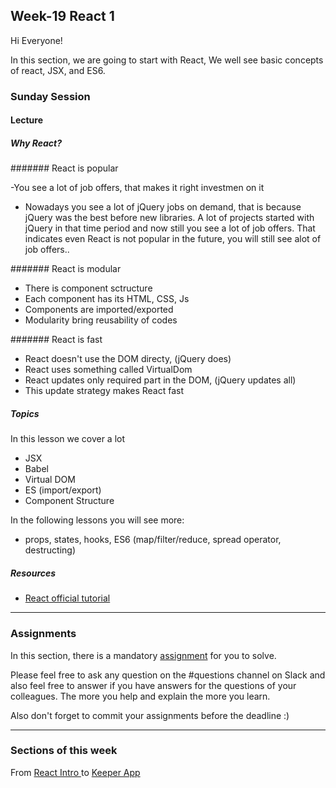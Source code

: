 ## Week-19 React 1

Hi Everyone!

In this section, we are going to start with React, We well see basic concepts of react, JSX, and ES6.  


### Sunday Session

#### Lecture

##### Why React?
####### React is popular

-You see a lot of job offers, that makes it right investmen on it
- Nowadays you see a lot of jQuery jobs on demand, that is because jQuery was the best before new libraries.
A lot of projects started with jQuery in that time period and now still you see a lot of job offers. 
That indicates even React is not popular in the future, you will still see alot of job offers..

####### React is modular

- There is component sctructure
- Each component has its HTML, CSS, Js
- Components are imported/exported
- Modularity bring reusability of codes


####### React is fast

- React doesn't use the DOM directy, (jQuery does)
- React uses something called VirtualDom
- React updates only required part in the DOM, (jQuery updates all)
- This update strategy makes React fast


##### Topics

In this lesson we cover a lot

- JSX
- Babel
- Virtual DOM
- ES (import/export)
- Component Structure

In the following lessons you will see more:

- props, states, hooks, ES6 (map/filter/reduce, spread operator, destructing)



##### Resources

- [React official tutorial ](https://reactjs.org/tutorial/tutorial.html)
---

### Assignments

In this section, there is a mandatory [assignment](./assignments) for you to solve.

Please feel free to ask any question on the #questions channel on Slack and also feel free to answer if you have answers for the questions of your colleagues. The more you help and explain the more you learn. 

Also don't forget to commit your assignments before the deadline :)

---

### Sections of this week
From [React Intro ](https://www.udemy.com/course/the-complete-web-development-bootcamp/learn/lecture/17038306) to  [Keeper App](https://www.udemy.com/course/the-complete-web-development-bootcamp/learn/lecture/17038904)
